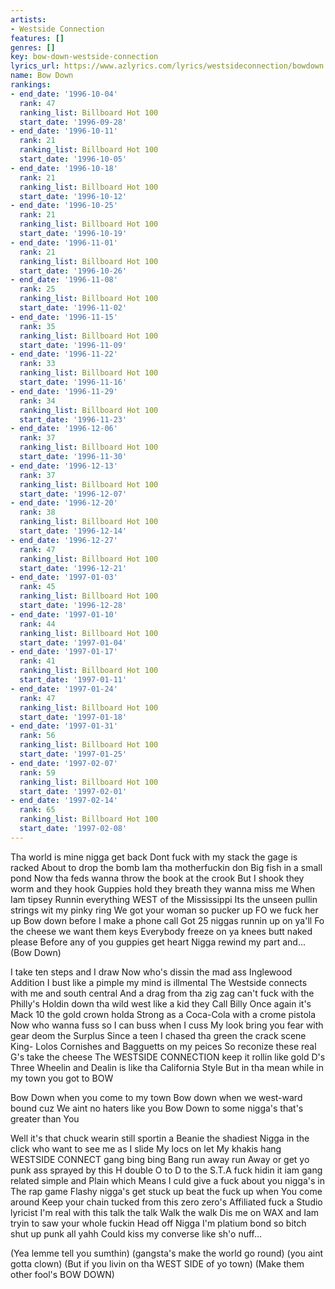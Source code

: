 ```yaml
---
artists:
- Westside Connection
features: []
genres: []
key: bow-down-westside-connection
lyrics_url: https://www.azlyrics.com/lyrics/westsideconnection/bowdown.html
name: Bow Down
rankings:
- end_date: '1996-10-04'
  rank: 47
  ranking_list: Billboard Hot 100
  start_date: '1996-09-28'
- end_date: '1996-10-11'
  rank: 21
  ranking_list: Billboard Hot 100
  start_date: '1996-10-05'
- end_date: '1996-10-18'
  rank: 21
  ranking_list: Billboard Hot 100
  start_date: '1996-10-12'
- end_date: '1996-10-25'
  rank: 21
  ranking_list: Billboard Hot 100
  start_date: '1996-10-19'
- end_date: '1996-11-01'
  rank: 21
  ranking_list: Billboard Hot 100
  start_date: '1996-10-26'
- end_date: '1996-11-08'
  rank: 25
  ranking_list: Billboard Hot 100
  start_date: '1996-11-02'
- end_date: '1996-11-15'
  rank: 35
  ranking_list: Billboard Hot 100
  start_date: '1996-11-09'
- end_date: '1996-11-22'
  rank: 33
  ranking_list: Billboard Hot 100
  start_date: '1996-11-16'
- end_date: '1996-11-29'
  rank: 34
  ranking_list: Billboard Hot 100
  start_date: '1996-11-23'
- end_date: '1996-12-06'
  rank: 37
  ranking_list: Billboard Hot 100
  start_date: '1996-11-30'
- end_date: '1996-12-13'
  rank: 37
  ranking_list: Billboard Hot 100
  start_date: '1996-12-07'
- end_date: '1996-12-20'
  rank: 38
  ranking_list: Billboard Hot 100
  start_date: '1996-12-14'
- end_date: '1996-12-27'
  rank: 47
  ranking_list: Billboard Hot 100
  start_date: '1996-12-21'
- end_date: '1997-01-03'
  rank: 45
  ranking_list: Billboard Hot 100
  start_date: '1996-12-28'
- end_date: '1997-01-10'
  rank: 44
  ranking_list: Billboard Hot 100
  start_date: '1997-01-04'
- end_date: '1997-01-17'
  rank: 41
  ranking_list: Billboard Hot 100
  start_date: '1997-01-11'
- end_date: '1997-01-24'
  rank: 47
  ranking_list: Billboard Hot 100
  start_date: '1997-01-18'
- end_date: '1997-01-31'
  rank: 56
  ranking_list: Billboard Hot 100
  start_date: '1997-01-25'
- end_date: '1997-02-07'
  rank: 59
  ranking_list: Billboard Hot 100
  start_date: '1997-02-01'
- end_date: '1997-02-14'
  rank: 65
  ranking_list: Billboard Hot 100
  start_date: '1997-02-08'
---
```



Tha world is mine nigga get back
Dont fuck with my stack the gage is racked
About to drop the bomb Iam tha motherfuckin don
Big fish in a small pond
Now tha feds wanna throw the book at the crook
But I shook they worm and they hook
Guppies hold they breath they wanna miss me
When Iam tipsey
Runnin everything WEST of the Mississippi
Its the unseen pullin strings wit my pinky ring
We got your woman so pucker up
FO we fuck her up
Bow down before I make a phone call
Got 25 niggas runnin up on ya'll
Fo the cheese we want them keys
Everybody freeze on ya knees butt naked please
Before any of you guppies get heart
Nigga rewind my part and...(Bow Down)

I take ten steps and I draw
Now who's dissin the mad ass Inglewood
Addition
I bust like a pimple my mind is illmental
The Westside connects with me and south central
And a drag from tha zig zag can't fuck with the
Philly's
Holdin down tha wild west like a kid they
Call Billy
Once again it's Mack 10 the gold crown holda
Strong as a Coca-Cola with a crome pistola
Now who wanna fuss so I can buss when I cuss
My look bring you fear with gear deom the Surplus
Since a teen I chased tha green the crack scene
King-
Lolos Cornishes and Bagguetts on my peices
So reconize these real G's take the cheese
The WESTSIDE CONNECTION keep it rollin like gold
D's
Three Wheelin and Dealin is like tha California
Style
But in tha mean while in my town you got to
BOW


Bow Down when you come to my town
Bow down when we west-ward bound cuz
We aint no haters like you
Bow Down to some nigga's that's greater than
You



Well it's that chuck wearin still sportin a
Beanie the shadiest
Nigga in the click who want to see me as I slide
My locs on let
My khakis hang WESTSIDE CONNECT gang bing bing
Bang run away run
Away or get yo punk ass sprayed by this H double
O to D to the
S.T.A fuck hidin it iam gang related simple and
Plain which
Means I culd give a fuck about you nigga's in
The rap game
Flashy nigga's get stuck up beat the fuck up when
You come around
Keep your chain tucked from this zero zero's
Affiliated fuck a
Studio lyricist I'm real with this talk the talk
Walk the walk
Dis me on WAX and Iam tryin to saw your whole fuckin
Head off
Nigga
I'm platium bond so bitch shut up punk all yahh
Could kiss my converse like sh'o nuff...

(Yea lemme tell you sumthin)
(gangsta's make the world go round)
(you aint gotta clown)
(But if you livin on tha WEST SIDE of yo town)
(Make them other fool's BOW DOWN)



